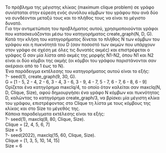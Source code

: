 Το πρόβλημα της μέγιστης κλίκας (maximum clique problem) σε γράφο συνίσταται στην εύρεση ενός συνόλου κόμβων του γράφου που ανά δύο να συνδέονται μεταξύ τους και το πλήθος τους να είναι το μέγιστο δυνατό. <br>
Για την αντιμετώπιση του προβλήματος αυτού, χρησιμοποιούνται γράφοι που κατασκευάζονται μέσω του κατηγορήματος create_graph(N, D, G). Κατά την κλήση του κατηγορήματος δίνεται το πλήθος N των κόμβων του γράφου και η πυκνότητά του D (σαν ποσοστό των ακμών που υπάρχουν στον γράφο σε σχέση με όλες τις δυνατές ακμές) και επιστρέφεται ο γράφος G σαν μία λίστα από ακμές της μορφής N1-N2, όπου N1 και N2 είναι οι δύο κόμβοι της ακμής (οι κόμβοι του γράφου παριστάνονται σαν ακέραιοι από το 1 έως το N).<br>
Ένα παράδειγμα εκτέλεσης του κατηγορήματος αυτού είναι το εξής:<br>
?- seed(1), create_graph(9, 30, G).<br>
G = [1 - 5, 2 - 4, 2 - 6, 3 - 4, 3 - 6, 3 - 9, 4 - 7, 5 - 7,
6 - 7, 6 - 8, 6 - 9]<br>
Oρίζεται ένα κατηγόρημα maxclq/4, το οποίο όταν καλείται σαν maxclq(N, D, Clique, Size), αφού δημιουργήσει ένα γράφο N κόμβων και πυκνότητας D, καλώντας το κατηγόρημα create_graph/3, να βρίσκει μία μέγιστη κλίκα του γράφου, επιστρέφοντας στο Clique τη λίστα με τους κόμβους της κλίκας και στο Size το μέγεθός της.<br>
Κάποια παραδείγματα εκτέλεσης είναι τα εξής:<br>
?- seed(1), maxclq(8, 80, Clique, Size).<br>
Clique = [2, 4, 5, 6, 7]<br>
Size = 5<br>
?- seed(2022), maxclq(15, 60, Clique, Size).<br>
Clique = [1, 3, 5, 10, 14, 15]<br>
Size = 6<br>
